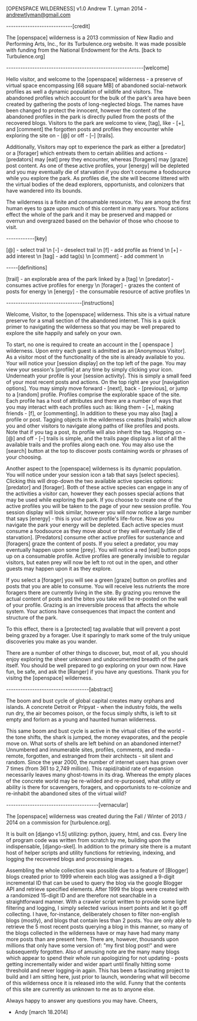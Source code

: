 [OPENSPACE WILDERNESS] v1.0
Andrew T. Lyman 2014 - andrewtlyman@gmail.com


----------------------------[credit]

The [openspace] wilderness is a 2013 commission of New Radio and Performing Arts, Inc., for its Turbulence.org website. It was made possible with funding from the National Endowment for the Arts. [back to Turbulence.org]


----------------------------------------------------------[welcome]

Hello visitor, and welcome to the [openspace] wilderness - a preserve of virtual space encompassing [68 square MB] of abandoned social-network profiles as well a dynamic population of wildlife and visitors. The abandoned profiles which account for the bulk of the park's area have been created by gathering the posts of long-neglected blogs. The names have been changed to protect the innocent, however the content of the abandoned profiles in the park is directly pulled from the posts of the recovered blogs. Visitors to the park are welcome to view, [tag], like - [+], and [comment] the forgotten posts and profiles they encounter while exploring the site on - [@] or off - [–] [trails].

Additionally, Visitors may opt to experience the park as either a [predator] or a [forager] which entreats them to certain abilities and actions - [predators] may [eat] prey they encounter, whereas [foragers] may [graze] post content. As one of these active profiles, your [energy] will be depleted and you may eventually die of starvation if you don't consume a foodsource while you explore the park. As profiles die, the site will become littered with the virtual bodies of the dead explorers, opportunists, and colonizers that have wandered into its bounds.

The wilderness is a finite and consumable resource. You are among the first human eyes to gaze upon much of this content in many years. Your actions effect the whole of the park and it may be preserved and mapped or overrun and overgrazed based on the behavior of those who choose to visit.

------------[key]

[@] - select trail \n
[-] - deselect trail \n
[f] - add profile as friend \n
[+] - add interest \n
[tag] - add tag(s) \n
[comment] - add comment \n

-----[definitions]

[trail] - an explorable area of the park linked by a [tag] \n
[predator] - consumes active profiles for energy \n
[forager] - grazes the content of posts for energy \n
[energy] - the consumable resource of active profiles \n


--------------------------------[instructions]

Welcome, Visitor, to the [openspace] wilderness. This site is a virtual nature preserve for a small section of the abandoned internet. This is a quick primer to navigating the wilderness so that you may be well prepared to explore the site happily and safely on your own.

To start, no one is required to create an account in the [ openspace ] wilderness. Upon entry each guest is admitted as an [Anonymous Visitor]. As a visitor most of the functionality of the site is already available to you. Your will notice your [session display] on the top left of the page. You may view your session's [profile] at any time by simply clicking your icon. Underneath your profile is your [session activity]. This is simply a small feed of your most recent posts and actions. On the top right are your [navigation options]. You may simply move forward - [next], back - [previous], or jump to a [random] profile. Profiles comprise the explorable space of the site. Each profile has a host of attributes and there are a number of ways that you may interact with each profiles such as: liking them - [+], making friends - [f], or [commenting]. In addition to these you may also [tag] a profile or post. Tagging objects in the wilderness creates [trails] which allow you and other visitors to navigate along paths of like profiles and posts. Note that if you tag a post, its profile will also inherit the tag. Hopping on - [@] and off - [–] trails is simple, and the trails page displays a list of all the available trails and the profiles along each one. You may also use the [search] button at the top to discover posts containing words or phrases of your choosing.

Another aspect to the [openspace] wilderness is its dynamic population. You will notice under your session icon a tab that says [select species]. Clicking this will drop-down the two available active species options: [predator] and [forager]. Both of these active species can engage in any of the activities a visitor can, however they each posses special actions that may be used while exploring the park. If you choose to create one of the active profiles you will be taken to the page of your new session profile. You session display will look similar, however you will now notice a large number that says [energy] - this is your active profile's life-force. Now as you navigate the park your energy will be depleted. Each active species must consume a foodsource as they move about or they will eventually [die of starvation]. [Predators] consume other active profiles for sustenance and [foragers] graze the content of posts. If you select a predator, you may eventually happen upon some [prey]. You will notice a red [eat] button pops up on a consumable profile. Active profiles are generally invisible to regular visitors, but eaten prey will now be left to rot out in the open, and other guests may happen upon it as they explore.

If you select a [forager] you will see a green [graze] button on profiles and posts that you are able to consume. You will receive less nutrients the more foragers there are currently living in the site. By grazing you remove the actual content of posts and the bites you take will be re-posted on the wall of your profile. Grazing is an irreversible process that affects the whole system. Your actions have consequences that impact the content and structure of the park.

To this effect, there is a [protected] tag available that will prevent a post being grazed by a forager. Use it sparingly to mark some of the truly unique discoveries you make as you wander.

There are a number of other things to discover, but, most of all, you should enjoy exploring the sheer unknown and undocumented breadth of the park itself. You should be well prepared to go exploring on your own now. Have fun, be safe, and ask the [Ranger] if you have any questions. Thank you for visitng the [openspace] wilderness.


-----------------------------------[abstract]

The boom and bust cycle of global capital creates many orphans and islands. A concrete Detroit or Pripyat - when the industry folds, the wells run dry, the air becomes poison, or the focus simply shifts, is left to sit empty and forlorn as a young and haunted human wilderness.

This same boom and bust cycle is active in the virtual cities of the world - the tone shifts, the shark is jumped, the money evaporates, and the people move on. What sorts of shells are left behind on an abandoned internet? Unnumbered and innumerable sites, profiles, comments, and media - remote, forgotten, and estranged from their architects - sit silent and random. Since the year 2000, the number of internet users has grown over 7 times (from 361 to 2,749 million). This rapid/rabid rate of expansion necessarily leaves many ghost-towns in its drag. Whereas the empty places of the concrete world may be re-wilded and re-purposed, what utility or ability is there for scavengers, foragers, and opportunists to re-colonize and re-inhabit the abandoned sites of the virtual wild?


---------------------------------------[vernacular]

The [openspace] wilderness was created during the Fall / Winter of 2013 / 2014 on a commission for [turbulence.org].

It is built on [django v1.5] utilizing: python, jquery, html, and css. Every line of program code was written from scratch by me, building upon the indispensable, [django-skel]. In addition to the primary site there is a mutant host of helper scripts and utility functions for retrieving, indexing, and logging the recovered blogs and processing images.

Assembling the whole collection was possible due to a feature of [Blogger] blogs created prior to 1999 wherein each blog was assigned a 9-digit incremental ID that can be used to query the blog via the google Blogger API and retrieve specified elements. After 1999 the blogs were created with a randomized 15-digit ID and are therefore not searchable in a straightforward manner. With a crawler script written to provide some light filtering and logging, I simply selected various insert points and let it go off collecting. I have, for-instance, deliberately chosen to filter non-english blogs (mostly), and blogs that contain less than 2 posts. You are only able to retrieve the 5 most recent posts querying a blog in this manner, so many of the blogs collected in the wilderness have or may have had many many more posts than are present here. There are, however, thousands upon millions that only have some version of: "my first blog post!" and were subsequently forgotten. Also of amusing note are the many many blogs which appear to spend their whole run apologizing for not updating - posts getting incrementally wider and wider apart until finally hitting some threshold and never logging-in again. This has been a fascinating project to build and I am sitting here, just prior to launch, wondering what will become of this wilderness once it is released into the wild. Funny that the contents of this site are currently as unknown to me as to anyone else.

Always happy to answer any questions you may have. Cheers,
- Andy [march 18.2014]

